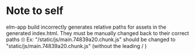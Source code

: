 # Note to self

elm-app build incorrectly generates relative paths for assets in the generated index.html. They must be
manually changed back to their correct paths 🙄
Ex: "/static/js/main.74839a20.chunk.js" should be changed to "static/js/main.74839a20.chunk.js" (without the leading / )